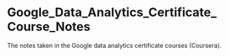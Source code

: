 # Google_Data_Analytics_Certificate_Course_Notes
The notes taken in the Google data analytics certificate courses (Coursera).
